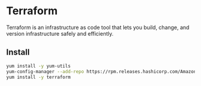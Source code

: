 # Terraform
Terraform is an infrastructure as code tool that lets you build, change, and version infrastructure safely and efficiently.
## Install
```bash
yum install -y yum-utils
yum-config-manager --add-repo https://rpm.releases.hashicorp.com/AmazonLinux/hashicorp.repo
yum install -y terraform
```